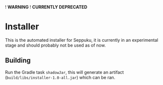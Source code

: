 ! **WARNING** !
**CURRENTLY DEPRECATED**

# Installer
This is the automated installer for Seppuku, it is currently in an experimental stage and should probably not be used as of now.

## Building
Run the Gradle task `shadowJar`, this will generate an artifact (`build/libs/installer-1.0-all.jar`) which can be ran.
